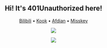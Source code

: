 <h2 align="center">Hi! It's 401Unauthorized here!</h2>
<p align="center">
  <a href="https://4o1.to/bilibili" rel="me">Bilibili</a> •
  <a href="https://4o1.to/kook" rel="me">Kook</a> •
  <a href="https://4o1.to/afdian" rel="me">Afdian</a> •
  <a href="https://misskey.io/@401Unauthorized" rel="me">Misskey</a>
</p>

<p align="center">
<picture>
<source
  srcset="https://cdn.jsdelivr.net/gh/401U/static/snk/contribution-snake-dark.svg"
  media="(prefers-color-scheme: dark)"
/>
<source
  srcset="https://cdn.jsdelivr.net/gh/401U/static/contribution-snake.svg"
  media="(prefers-color-scheme: light), (prefers-color-scheme: no-preference)"
/>
<img src="https://cdn.jsdelivr.net/gh/401U/static/contribution-snake.svg" />
</picture>
</p>

<p align="center">
  <a href="https://4o1.to/afdian">
    <img src="https://cdn.jsdelivr.net/gh/401U/static/sponsors/en.svg">
  </a>
</p>
